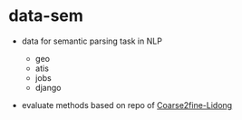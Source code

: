 # data-sem

- data for semantic parsing task in NLP
    - geo 
    - atis 
    - jobs 
    - django

- evaluate methods based on repo of [Coarse2fine-Lidong](https://github.com/donglixp/coarse2fine/)

